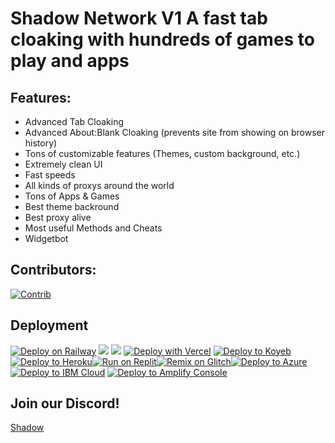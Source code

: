 # Shadow Network V1 A fast tab cloaking with hundreds of games to play and apps
## Features:
- Advanced Tab Cloaking
- Advanced About:Blank Cloaking (prevents site from showing on browser history)
- Tons of customizable features (Themes, custom background, etc.)
- Extremely clean UI
- Fast speeds
- All kinds of proxys around the world
- Tons of Apps & Games
- Best theme backround
- Best proxy alive
- Most useful Methods and Cheats
- Widgetbot 
## Contributors:
[![Contrib](https://contrib.rocks/image?repo=Shadowproxynetwork/Shadownetwork)](https://github.com/Shadowproxynetwork/Shadownetwork/graphs/contributors)


## Deployment
[![Deploy on Railway](https://binbashbanana.github.io/deploy-buttons/buttons/remade/railway.svg)](https://railway.app/template/h7StcI?referralCode=u82tqg)
<a href="https://render.com/deploy?repo=https://github.com/Shadowproxynetwork/Shadownetwork">
<img src="https://raw.githubusercontent.com/BinBashBanana/deploy-buttons/main/buttons/remade/render.svg"></img></a>
<img src="https://camo.githubusercontent.com/607221ca4be547dd929fca7c997a93dfaf1f7b06a1baacaf25b44cf5405c9f91/68747470733a2f2f62696e6261736862616e616e612e6769746875622e696f2f6465706c6f792d627574746f6e732f627574746f6e732f72656d6164652f6379636c69632e737667"></img></a>
[![Deploy with Vercel](https://binbashbanana.github.io/deploy-buttons/buttons/remade/vercel.svg)](https://vercel.com/new/clone?repositoryurl=https://github.com/Shadowproxynetwork/Shadownetwork)
[![Deploy to Koyeb](https://binbashbanana.github.io/deploy-buttons/buttons/remade/koyeb.svg)](https://app.koyeb.com/deploy?type=git&repository=https://github.com/Shadowproxynetwork/Shadownetwork) <a target="_blank" href="https://heroku.com/deploy/?template=https://github.com/Shadowproxynetwork"><img alt="Deploy to Heroku" src="https://binbashbanana.github.io/deploy-buttons/buttons/remade/heroku.svg"></a><a target="_blank" href="https://replit.com/https://github.com/Shadowproxynetwork"><img alt="Run on Replit" src="https://binbashbanana.github.io/deploy-buttons/buttons/remade/replit.svg"></a>[![Remix on Glitch](https://binbashbanana.github.io/deploy-buttons/buttons/remade/glitch.svg)](https://github.com/Shadowproxynetwork/Shadownetwork-dev/Shadowproxynetwork-App/wiki/Remix-on-Glitch)[![Deploy to Azure](https://raw.githubusercontent.com/BinBashBanana/deploy-buttons/master/buttons/remade/azure.svg)](https://deploy.azure.com/?repository=https://github.com/Shadowproxynetwork/Shadownetwork)
[![Deploy to IBM Cloud](https://raw.githubusercontent.com/BinBashBanana/deploy-buttons/master/buttons/remade/ibmcloud.svg)](https://cloud.ibm.com/devops/setup/deploy?repository=https://github.com/Shadowproxynetwork/Shadownetwork)
[![Deploy to Amplify Console](https://raw.githubusercontent.com/BinBashBanana/deploy-buttons/master/buttons/remade/amplifyconsole.svg)](https://console.aws.amazon.com/amplify/home#/deploy?repo=https://github.com/Shadowproxynetwork/Shadownetwork)

## Join our Discord!
[Shadow](discord.gg/G89wNZhzCk)

